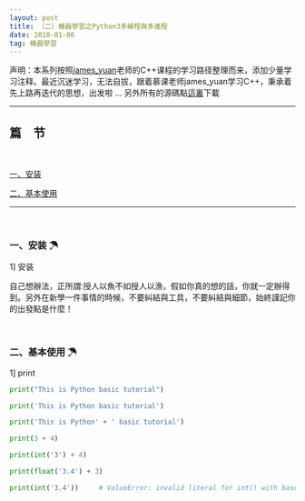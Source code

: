```yaml
---
layout: post
title: （二）機器學習之Python3多線程與多進程
date: 2018-01-06
tag: 機器學習
---
```


声明：本系列按照[james_yuan](http://www.imooc.com/u/1349694/courses?sort=publish)老师的C++课程的学习路径整理而来，添加少量学习注释。最近沉迷学习，无法自拔，跟着慕课老师james_yuan学习C++，秉承着先上路再迭代的思想，出发啦 ... 另外所有的源碼點[這裏](http://www.imooc.com/u/1349694/courses?sort=publish)下載

---

## 篇&emsp;节

<br />

[一、安装](#1)

[二、基本使用](#2)

---

<br />

<h3 id="1"> 一、安装 ☂</h3>

1] 安装

自己想辦法，正所謂:授人以魚不如授人以漁，假如你真的想的話，你就一定辦得到。另外在新學一件事情的時候，不要糾結與工具，不要糾結與細節，始終謹記你的出發點是什麼！

<br />

<h3 id="2"> 二、基本使用 ☂</h3>

1] print

```Python
print("This is Python basic tutorial")

print('This is Python basic tutorial')

print('This is Python' + ' basic tutorial')

print(3 + 4)

print(int('3') + 4)

print(float('3.4') + 3)

print(int('3.4'))     # ValueError: invalid literal for int() with base 10: '3.4'
```

